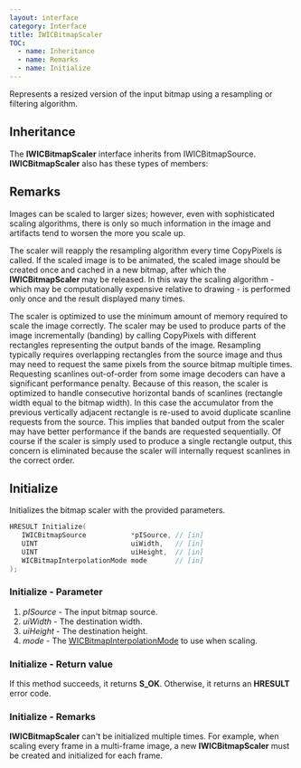 ```yaml
---
layout: interface
category: Interface
title: IWICBitmapScaler
TOC:
  - name: Inheritance
  - name: Remarks
  - name: Initialize
---
```


Represents a resized version of the input bitmap using a resampling or filtering algorithm.

## Inheritance

The **IWICBitmapScaler** interface inherits from IWICBitmapSource.
**IWICBitmapScaler** also has these types of members:

## Remarks

Images can be scaled to larger sizes;
however, even with sophisticated scaling algorithms, there is only so much information in the image and artifacts tend to worsen the more you scale up.

The scaler will reapply the resampling algorithm every time CopyPixels is called.
If the scaled image is to be animated, the scaled image should be created once and cached in a new bitmap, after which the **IWICBitmapScaler** may be released.
In this way the scaling algorithm - which may be computationally expensive relative to drawing - is performed only once and the result displayed many times.

The scaler is optimized to use the minimum amount of memory required to scale the image correctly.
The scaler may be used to produce parts of the image incrementally (banding) by calling CopyPixels with different rectangles representing the output bands of the image.
Resampling typically requires overlapping rectangles from the source image and thus may need to request the same pixels from the source bitmap multiple times.
Requesting scanlines out-of-order from some image decoders can have a significant performance penalty.
Because of this reason, the scaler is optimized to handle consecutive horizontal bands of scanlines (rectangle width equal to the bitmap width).
In this case the accumulator from the previous vertically adjacent rectangle is re-used to avoid duplicate scanline requests from the source.
This implies that banded output from the scaler may have better performance if the bands are requested sequentially.
Of course if the scaler is simply used to produce a single rectangle output, this concern is eliminated because the scaler will internally request scanlines in the correct order.

## Initialize

Initializes the bitmap scaler with the provided parameters.

```cpp
HRESULT Initialize(
   IWICBitmapSource           *pISource, // [in]
   UINT                       uiWidth,   // [in]
   UINT                       uiHeight,  // [in]
   WICBitmapInterpolationMode mode       // [in]
);
```

### Initialize - Parameter

1. *pISource* - The input bitmap source.
2. *uiWidth* - The destination width.
3. *uiHeight* - The destination height.
4. *mode* - The [WICBitmapInterpolationMode][wbim] to use when scaling.

[wbim]: WICBitmapInterpolationMode

### Initialize - Return value

If this method succeeds, it returns **S_OK**.
Otherwise, it returns an **HRESULT** error code.

### Initialize - Remarks

**IWICBitmapScaler** can't be initialized multiple times.
For example, when scaling every frame in a multi-frame image, a new **IWICBitmapScaler** must be created and initialized for each frame.

